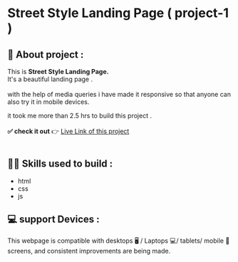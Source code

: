 # Street Style Landing Page ( project-1 )

## 📌 About  project :

This is **Street Style Landing Page.** <br/> It's a beautiful landing page . <br/> 
 <br/> 
with the help of media queries i have made it responsive so that anyone can also try it in mobile devices.<br/> 

it took me more than 2.5 hrs to build this project .<br />
<br>
**✅ check it out**  👉  [Live Link of this project](https://ashish-nagars-html-css-project-1.netlify.app/)
<br>
<br>

##  👨‍💻 Skills used to build :
- html
- css
- js


## 💻 support Devices :
This webpage is compatible with desktops 🖥️ / Laptops 💻/ tablets/ mobile 📱screens, and consistent improvements are being made.
<br>
<br>
